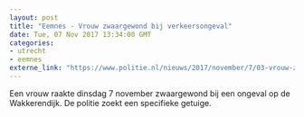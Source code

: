 ```yaml
---
layout: post
title: "Eemnes - Vrouw zwaargewond bij verkeersongeval"
date: Tue, 07 Nov 2017 13:34:00 GMT
categories: 
- utrecht 
- eemnes 
externe_link: "https://www.politie.nl/nieuws/2017/november/7/03-vrouw-zwaargewond-bij-verkeersongeval.html"
---
```


Een vrouw raakte dinsdag 7 november zwaargewond bij een ongeval op de Wakkerendijk. De politie zoekt een specifieke getuige.

